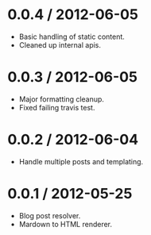 
0.0.4 / 2012-06-05
==================

  * Basic handling of static content.
  * Cleaned up internal apis.

0.0.3 / 2012-06-05
==================

  * Major formatting cleanup.
  * Fixed failing travis test.

0.0.2 / 2012-06-04
==================

  * Handle multiple posts and templating.

0.0.1 / 2012-05-25
==================

  * Blog post resolver.
  * Mardown to HTML renderer.
